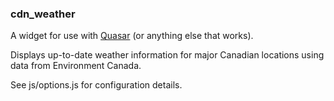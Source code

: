 ### cdn_weather

A widget for use with [Quasar](https://github.com/r52/quasar) (or anything else that works).

Displays up-to-date weather information for major Canadian locations using data from Environment Canada.

See js/options.js for configuration details.
